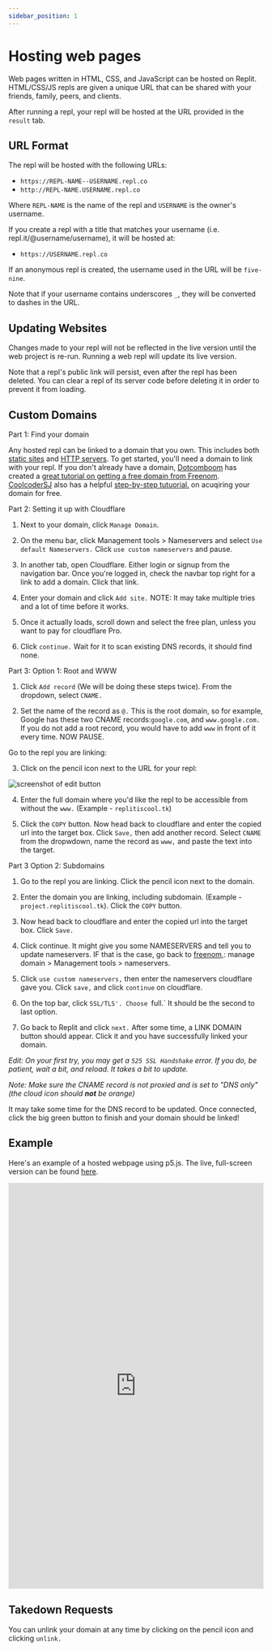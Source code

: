 ```yaml
---
sidebar_position: 1
---
```


# Hosting web pages

Web pages written in HTML, CSS, and JavaScript can be hosted on Replit. HTML/CSS/JS repls are given a unique URL that can be shared with your friends, family, peers, and clients.

After running a repl, your repl will be hosted at the URL provided in the `result` tab.

## URL Format

The repl will be hosted with the following URLs:
* `https://REPL-NAME--USERNAME.repl.co`
* `http://REPL-NAME.USERNAME.repl.co`

Where `REPL-NAME` is the name of the repl and `USERNAME` is the owner's username.

If you create a repl with a title that matches your username (i.e. repl.it/@username/username), it will be hosted at:
* `https://USERNAME.repl.co`

If an anonymous repl is created, the username used in the URL will be `five-nine`.

Note that if your username contains underscores `_`, they will be converted to dashes in the URL.

## Updating Websites

Changes made to your repl will not be reflected in the live version until the web project is re-run. Running a web repl will update its live version.

Note that a repl's public link will persist, even after the repl has been deleted. You can clear a repl of its server code before deleting it in order to prevent it from loading.

## Custom Domains

Part 1: Find your domain

Any hosted repl can be linked to a domain that you own. This includes both [static sites](#hosting-a-web-site) and [HTTP servers](/hosting/deploying-http-servers). To get started, you'll need a domain to link with your repl. If you don't already have a domain, [Dotcomboom](https://replit.com/@dotcomboom) has created a [great tutorial on getting a free domain from Freenom](https://replit.com/talk/learn/How-to-use-a-custom-domain/8834). [CoolcoderSJ](https://replit.com/@CoolCoderSJ) also has a helpful [step-by-step tutuorial.](https://replit.com/talk/learn/Link-Domains-with-Replit/124838) on acuqiring your domain for free.

Part 2: Setting it up with Cloudflare

1. Next to your domain, click `Manage Domain`.

2. On the menu bar, click Management tools > Nameservers and select `Use default Nameservers.` Click `use custom nameservers` and pause.

3. In another tab, open Cloudflare. Either login or signup from the navigation bar. Once you're logged in, check the navbar top right for a link to add a domain. Click that link.

4. Enter your domain and click `Add site.` NOTE: It may take multiple tries and a lot of time before it works.

5. Once it actually loads, scroll down and select the free plan, unless you want to pay for cloudflare Pro.

6. Click `continue.` Wait for it to scan existing DNS records, it should find none.

Part 3: 
Option 1: Root and WWW

1. Click `Add record` (We will be doing these steps twice). From the dropdown, select `CNAME.`

2. Set the name of the record as `@.` This is the root domain, so for example, Google has these two CNAME records:`google.com`, and `www.google.com.` If you do not add a root record, you would have to add `www` in front of it every time. NOW PAUSE.

Go to the repl you are linking:

3. Click on the pencil icon next to the URL for your repl:

![screenshot of edit button](https://replit-docs-images.util.repl.co/images/repls/edit-custom-domain-icon.png)

4. Enter the full domain where you'd like the repl to be accessible from without the `www.` (Example - `replitiscool.tk`)

5. Click the `COPY` button. Now head back to cloudflare and enter the copied url into the target box. Click `Save,` then add another record. Select `CNAME` from the dropwdown, name the record as `www,` and paste the text into the target.

Part 3
Option 2: Subdomains

1. Go to the repl you are linking. Click the pencil icon next to the domain.

2. Enter the domain you are linking, including subdomain. (Example - `project.replitiscool.tk`). Click the `COPY` button.

3. Now head back to cloudflare and enter the copied url into the target box.
Click `Save.`

4. Click continue. It might give you some NAMESERVERS and tell you to update nameservers. IF that is the case, go back to [freenom,](https://my.freenom.com/clientarea.php?action=domains): manage domain > Management tools > nameservers.

5. Click `use custom nameservers,` then enter the nameservers cloudflare gave you. Click `save,` and click `continue` on cloudflare.

6.  On the top bar, click `SSL/TLS'. Choose `full.` It should be the second to last option.

7. Go back to Replit and click `next.` After some time, a LINK DOMAIN button should appear. Click it and you have successfully linked your domain.

*Edit: On your first try, you may get a `525 SSL Handshake` error. If you do, be patient, wait a bit, and reload. It takes a bit to update.*

*Note: Make sure the CNAME record is not proxied and is set to "DNS only" (the cloud icon should **not** be orange)*

It may take some time for the DNS record to be updated. Once connected, click the big green button to finish and your domain should be linked!

## Example

Here's an example of a hosted webpage using p5.js. The live, full-screen version can be found [here](https://p5-demo--timmy_i_chen.repl.co).

<iframe height="800px" width="100%" src="https://replit.com/@timmy_i_chen/p5-demo?lite=true" scrolling="no" frameborder="no" allowtransparency="true" allowfullscreen="true" sandbox="allow-forms allow-pointer-lock allow-popups allow-same-origin allow-scripts allow-modals"></iframe>

## Takedown Requests

You can unlink your domain at any time by clicking on the pencil icon and clicking `unlink.`
